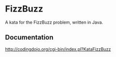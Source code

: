 # FizzBuzz
A kata for the FizzBuzz problem, written in Java.
## Documentation
http://codingdojo.org/cgi-bin/index.pl?KataFizzBuzz
